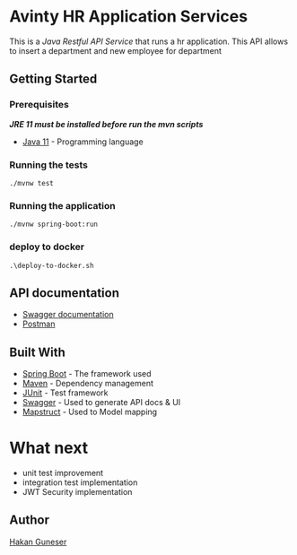 # Avinty HR Application Services

This is a *Java Restful API Service* that runs a hr application. This API allows to insert a department and new employee for department


## Getting Started

### Prerequisites
***JRE 11 must be installed before run the mvn scripts***

* [Java 11](https://www.oracle.com/java/technologies/downloads/#java11) - Programming language

### Running the tests
```
./mvnw test
```
### Running the application
```
./mvnw spring-boot:run
```
### deploy to docker
```
.\deploy-to-docker.sh
```

## API documentation

- [Swagger documentation](http://localhost:8085/swagger-ui/index.html)
- [Postman](https://www.postman.com/collections/718e8d948eb4291b9448)
## Built With

* [Spring Boot](https://projects.spring.io/spring-boot/) - The framework used
* [Maven](https://maven.apache.org) - Dependency management
* [JUnit](https://junit.org) - Test framework
* [Swagger](https://swagger.io) - Used to generate API docs & UI
* [Mapstruct](https://mapstruct.org/) - Used to Model mapping


# What next
- unit test improvement
- integration test implementation
- JWT Security implementation

## Author

[Hakan Guneser](https://github.com/hakanguneser)